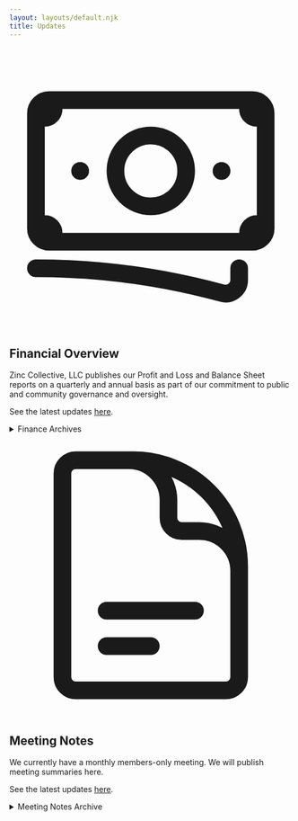 ```yaml
---
layout: layouts/default.njk
title: Updates
---
```


<svg xmlns="http://www.w3.org/2000/svg" fill="none" viewBox="0 0 24 24" stroke-width="1.5" stroke="currentColor" class="w-6 h-6 float-left mr-2 mt-8">
  <path stroke-linecap="round" stroke-linejoin="round" d="M2.25 18.75a60.07 60.07 0 0115.797 2.101c.727.198 1.453-.342 1.453-1.096V18.75M3.75 4.5v.75A.75.75 0 013 6h-.75m0 0v-.375c0-.621.504-1.125 1.125-1.125H20.25M2.25 6v9m18-10.5v.75c0 .414.336.75.75.75h.75m-1.5-1.5h.375c.621 0 1.125.504 1.125 1.125v9.75c0 .621-.504 1.125-1.125 1.125h-.375m1.5-1.5H21a.75.75 0 00-.75.75v.75m0 0H3.75m0 0h-.375a1.125 1.125 0 01-1.125-1.125V15m1.5 1.5v-.75A.75.75 0 003 15h-.75M15 10.5a3 3 0 11-6 0 3 3 0 016 0zm3 0h.008v.008H18V10.5zm-12 0h.008v.008H6V10.5z" />
</svg> 

## Financial Overview

Zinc Collective, LLC publishes our Profit and Loss and Balance Sheet reports on a quarterly and annual basis as part of our commitment to public and community governance and oversight.

See the latest updates <a href="https://opencollective.com/zinc-community/updates" target="_blank">here</a>.

<details>

<summary>Finance Archives</summary>

### Q3 2020, July 1st through September 30th

#### Q3 2020 Profit and Loss

We recorded a $1,985.16 profit i3 Q2 2020.

We received $3,537.44 in gross receipts; split across Zinc Community Dues, Professional Services, and Product Income.

Our largest costs were paying sub-contractors and hosting and infrastructure.

[Download Zinc Collective's 2020 Q3 Profit and Loss statement](/financial-overview/2020-q3-profit-and-loss.pdf)

#### Q3 2020 Balance Sheet

100% of financial assets are held in an FDIC insured cash account holding $13,373.74.

Zinc Collective carried a $3,000 liability in the form of a retainer for client services.

[Download Zinc Collective's 2020 Q3 Balance Sheet](/financial-overview/2020-q3-balance-sheet.pdf)

All representations of information are made as of September 30th, 2020

### Q2 2020, April 1st through June 30th

#### Q2 2020 Profit and Loss

We recorded a $709.78 profit in Q2 2020.

We received $4,162.99 in gross receipts; split across Zinc Community Dues, Professional Services, and Product Income.

Our largest costs were paying sub-contractors, paying our 2020 CA FTB taxes, and hosting and infrastructure.

[Download Zinc Collective's 2020 Q2 Profit and Loss statement](/financial-overview/2020-q2-profit-and-loss.pdf)

#### Q2 2020 Balance Sheet

100% of financial assets are held in an FDIC insured cash account holding $13,316.43.

Zinc Collective carried a $3,525 liability in the form of a retainer for client services.

[Download Zinc Collective's 2020 Q2 Balance Sheet](/financial-overview/2020-q2-balance-sheet.pdf)

All representations of information are made as of June 30th, 2020

### Q1 2020, January 1st through March 31st

#### Q1 2020 Profit and Loss

We recorded a $723.95 loss in Q1 2020

We received $512 in gross receipts, all of which is attributable to our maintenance efforts on [Moment Park](https://www.momentpark.com/)

Our largest costs were:
*   Puchasing a $600 team license for [TailwindUI](https://tailwindui.com/) to streamline design and delivery of web sites and applications without a dedicated designer or front-end wizard.
*   Hiring a tax professional to prepare and file our 2019 taxes.

[Download Zinc Collective's 2020 Q1 Profit and Loss statement](/financial-overview/2020-q1-profit-and-loss.pdf)

#### Q1 2020 Balance Sheet

100% of financial assets are held in an FDIC insured cash account.

Zinc Collective carried no liabilities.

[Download Zinc Collective's 2020 Q1 Balance Sheet](/financial-overview/2020-q1-balance-sheet.pdf)

All representations of information are made as of March 31st, 2020

### 2019 Annual Report, January 1st through December 31st

#### End of 2019 Profit and Loss

[Download Zinc Collective LLC's 2019 Profit and Loss statement](/financial-overview/2019-profit-and-loss.pdf)

#### End of 2019 Balance Sheet

[Download Zinc Collective LLC's 2019 Balance Sheet](/financial-overview/2019-balance-sheet.pdf)

These mirror the [Q4 2019 Profit and Loss](#2019-q4-profit-and-loss) and [Q4 2019 Balance Sheet](#2019-q4-balance-sheet) because we formally began operations on September 1st, 2019

### Q4 2019, October 1st through December 31st

#### Q4 2019 Profit and Loss

We received $1,281.60, all of which is attributable to our maintenance efforts on [Moment Park](https://www.momentpark.com/)

Our largest costs were paying our $800 per year minimum California Franchise Tax exercised against Limited Liability Companies.

[Download Zinc Collective's 2019 Q4 Profit and Loss statement](/financial-overview/2019-q4-profit-and-loss.pdf)

Efforts will be made to map revenues to projects on the profit and loss statements going forward.

####   Q4 2019 Balance Sheet

100% of financial assets are held in an FDIC insured cash account.

Zinc Collective carried no liabilities.

[Download Zinc Collective's 2019 Q4 Balance Sheet](/financial-overview/2019-q4-balance-sheet.pdf)

All representations of information are made as of December 31st, 2019

</details>


<svg xmlns="http://www.w3.org/2000/svg" fill="none" viewBox="0 0 24 24" stroke-width="1.5" stroke="currentColor" class="w-6 h-6 float-left mr-2 mt-8">
  <path stroke-linecap="round" stroke-linejoin="round" d="M19.5 14.25v-2.625a3.375 3.375 0 00-3.375-3.375h-1.5A1.125 1.125 0 0113.5 7.125v-1.5a3.375 3.375 0 00-3.375-3.375H8.25m0 12.75h7.5m-7.5 3H12M10.5 2.25H5.625c-.621 0-1.125.504-1.125 1.125v17.25c0 .621.504 1.125 1.125 1.125h12.75c.621 0 1.125-.504 1.125-1.125V11.25a9 9 0 00-9-9z" />
</svg>


## Meeting Notes

We currently have a monthly members-only meeting. We will publish meeting summaries here.

See the latest updates <a href="https://opencollective.com/zinc-community/updates" target="_blank">here</a>.


<details>

<summary>Meeting Notes Archive</summary>

### Member meeting - November 15, 2020
* Mostly socialized and caught up with one another.


### Member meeting - October 18, 2020

* Reviewed the Q3 2020 P&L and Balance Sheets
* Discussed allocating product revenue to future Patronage Payouts, with the intent to begin allocating 50% of all product revenues (less community dues) towards future Patronage redemptions.
* Zee is stepping down to 4~8 hours a week for Q4 2020

### Member meeting - September ??, 2020

* Discussed member benefits, and that the primary benefit is opportunities to learn with others. Secondary is building out the long-term potential for financial sustainability.
* Discussed the degree of urgency vs complacency and how it impacts the feel of the organization.
* Decided to allocate the balance from the Open Collective to sponsoring BIPOC led organizations  dedicated to ending redlining in tech

### Member meeting - August 21, 2020

* Voted to become a full member of the U.S. Federation of Worker Cooperatives
* Enthusiastically discussed onboarding a Maintainer who may be interested in becoming a full member.
* Discussed balancing finding leverage and applying force

### Member meeting - July 17, 2020

* Voted to renew our membership in the U.S. Federation of Worker Cooperatives
* Reviewed the Q2 2020 financials
* Voted to return the full capital account balance for a departing member in a single lump-sum.
* Discussed strategy for onboarding new contributors and our capacity. We intend to ramp up regularly scheduled contributor-and-member only group design, testing, and programming sessions in mid Q3.


### Member meeting - June 19, 2020

* Discussed tax implications of accepting sponsorships and dues from the [Zinc Community Collective](https://opencollective.com/zinc-community).
* Discussed seeking non-profit status or sprouting a sibling non-profit organization.
* Discussed conversion rates of non-members to members and systemic roadblocks; such as tax implications, uncertainty, cognitive overhead.
* Decided to allocate $100 for a Patronage Redemption, for work performed in Q2 2020 with details TBD.
* Discussed purpose of the Zinc Community Collective
* Discussed considerations when deciding to "go live" with a product or service that directs revenues into Zinc's bank accounts. Particularly regarding how not to overly constrain member flexibility to pursue initiatives while not creating risk for other members.

### Member meeting - May 15, 2020

* Amended our Operating Agreement to consider [any single transaction of $100 or more a Major Decision and require Quorum](/operating-agreement/#d-9-b-major-decisions)
* Decided to pursue [Convene](/convene) aggressively and continue client discovery and development activities in parallel with more deeply learning WebRTC and infrastructure management.
* Decided to prioritize leveraging off-the-shelf technology when possible for Convene, with the intent to backport functionality into [We Got Your Back](https://www.wegotyourback.today/) or [Compensated](/compensated).
* Decided to experiment with personal and organization goal setting to make it easier to find opportunities to collaborate and co-conspire in a mutually beneficial manner.
* Appointed Zee as "front-line" for production errors, with Cheryl and Tom backing him up by making structural improvements.
* Decided to map out how our products and services feed into one another.

### Member meeting - April 17, 2020

*   Reviewed [Zinc's Q1 2020 finances](/financial-overview/#2020-q1) in preperation to publish them.
*   Reviewed incoming leads for project or client work. Decided to pursue three client partnerships.
*   Reviewed existing projects. Decided to clearly express our needs from an existing client to decide whether the relationship has long-term viability. Decided to ramp up efforts on modernizing Moment Park.
*   Discussed amending operating agreement to reduce unilateral spending decisions. General agreement with a formal proposal to be voted on via email.
*   Discussed continuing the "no one merges their own patches" experiment. Chose to revise to "maintainers may merge their own patches with a previous review approval so long as additional changes were to address previous approvals feedback."
*   Discussed pace of incoming contributors. Agree that we want to "keep our door open" but that we don't want to spend time and energy chasing potential contributors.
*   Discussed and agreed to explore migrating off of ConvertKit and Calendly in favor of [Support](https://github.com/zinc-collective/support) to dog-food a sustainable, customer-and-worker owned alternative to existing customer development software.
*   Agreed to provide managed IT for Google Apps, Calendly, Zoom, etc. for members and member organizations with a small markup.

### Member meeting - March, 2020

*   Reviewed Balance Sheet and Profit and Loss Statement.
*   Reviewed pending members.
*   Discussed MomentPark's website, and agreed to move to a static site with [public source code](https://github.com/zinc-collective/www.momentpark.com/) instead of SquareSpace to save us $250/year.
*   Agreed to move [Compensated's landing page](https://www.zinc.coop/compensated/) to the [Zinc website](https://github.com/zinc-collective/www.zinc.coop/)
*   Decided to prioritize documentation of [Compensated](https://github.com/zinc-collective/compensated/) over additional features
*   Discussed and agreed to continue conversations with two potential clients.
*   Discussed and decided to request an extension of revenue share with an existing client in order to mitigate drain on enthusiasm for participation in client project.
*   Discussed what we would prefer our default contract terms to be when evaluating client/coop fit.

### Member meeting - February 21, 2020

*   Discussed making sure organizational learnings are spread and recorded.
    *   We decided to try to record significant decisions and their reasonings in our private work chatroom.
    *   We decided to try to create and check project progress notes in our chatrooms.
    *   We decided to have a retrospective for our work on Notabli.
*   Discussed how to compensate potential members for their contributions.
    *   Agreed that at least currently, we are not in a position to compensate well with cash.
    *   If the potential members do end up joining the collective, we could count their work in lieu of some or all of the required capital contribution to join.
    *   We will discuss how to compensate on an individual level for now.
*   Discussed status of members in the pipeline and how to onboard members generally.
    *   Decided to try to better spread member sponsorship out among existing members.
    *   Decided to create a diagram of the member onboarding process.

For members and pending members, [full meeting minutes are available](https://docs.google.com/document/d/1xEWfbQrJC-1gEQSM4_ATcK2JYn5HgNWPvaW7GArLyrQ/edit?folder=1inkhC_apSgg5Scdp_7i8lgtesFnTQ2ek#bookmark=id.ukxbkn7eu9rt).

</details>